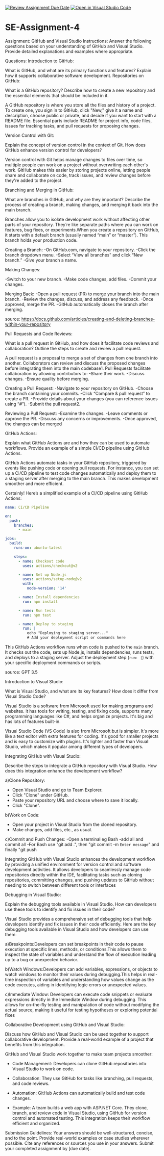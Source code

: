 [![Review Assignment Due Date](https://classroom.github.com/assets/deadline-readme-button-22041afd0340ce965d47ae6ef1cefeee28c7c493a6346c4f15d667ab976d596c.svg)](https://classroom.github.com/a/GvXCZgfk)
[![Open in Visual Studio Code](https://classroom.github.com/assets/open-in-vscode-2e0aaae1b6195c2367325f4f02e2d04e9abb55f0b24a779b69b11b9e10269abc.svg)](https://classroom.github.com/online_ide?assignment_repo_id=15299137&assignment_repo_type=AssignmentRepo)
# SE-Assignment-4
Assignment: GitHub and Visual Studio
Instructions:
Answer the following questions based on your understanding of GitHub and Visual Studio. Provide detailed explanations and examples where appropriate.

Questions:
Introduction to GitHub:

What is GitHub, and what are its primary functions and features? Explain how it supports collaborative software development.
Repositories on GitHub:

What is a GitHub repository? Describe how to create a new repository and the essential elements that should be included in it.

A GitHub repository is where you store all the files and history of a project. To create one, you sign in to GitHub, click "New," give it a name and description, choose public or private, and decide if you want to start with a README file. Essential parts include README for project info, code files, issues for tracking tasks, and pull requests for proposing changes.



Version Control with Git:

Explain the concept of version control in the context of Git. How does GitHub enhance version control for developers?

Version control with Git helps manage changes to files over time, so multiple people can work on a project without overwriting each other's work. GitHub makes this easier by storing projects online, letting people share and collaborate on code, track issues, and review changes before they're added to the project.







Branching and Merging in GitHub:

What are branches in GitHub, and why are they important? Describe the process of creating a branch, making changes, and merging it back into the main branch.

Branches allow you to isolate development work without affecting other parts of your repository. They’re like separate paths where you can work on features, bug fixes, or experiments.When you create a repository on GitHub, it starts with a default branch (usually named “main” or “master”). This branch holds your production code.

Creating a Branch:
-On GitHub.com, navigate to your repository.
-Click the branch dropdown menu.
-Select “View all branches” and click “New branch.”
-Give your branch a name.

Making Changes:

-Switch to your new branch.
-Make code changes, add files.
-Commit your changes.

Merging Back:
-Open a pull request (PR) to merge your branch into the main branch.
-Review the changes, discuss, and address any feedback.
-Once approved, merge the PR.
-GitHub automatically closes the branch after merging.



source:
https://docs.github.com/articles/creating-and-deleting-branches-within-your-repository





Pull Requests and Code Reviews:

What is a pull request in GitHub, and how does it facilitate code reviews and collaboration? Outline the steps to create and review a pull request.

A pull request is a proposal to merge a set of changes from one branch into another.
Collaborators can review and discuss the proposed changes before integrating them into the main codebase1.
Pull Requests facilitate collaboration by allowing contributors to:
-Share their work.
-Discuss changes.
-Ensure quality before merging.

Creating a Pull Request:
-Navigate to your repository on GitHub.
-Choose the branch containing your commits.
-Click “Compare & pull request” to create a PR.
-Provide details about your changes (you can reference issues using “#”).
-Submit the pull request2.

Reviewing a Pull Request:
-Examine the changes.
-Leave comments or approve the PR.
-Discuss any concerns or improvements.
-Once approved, the changes can be merged










GitHub Actions:

Explain what GitHub Actions are and how they can be used to automate workflows. Provide an example of a simple CI/CD pipeline using GitHub Actions.

GitHub Actions automate tasks in your GitHub repository, triggered by events like pushing code or opening pull requests. For instance, you can set up a CI/CD pipeline to test code changes automatically and deploy them to a staging server after merging to the main branch. This makes development smoother and more efficient.

Certainly! Here’s a simplified example of a CI/CD pipeline using GitHub Actions:

```yaml
name: CI/CD Pipeline

on:
  push:
    branches:
      - main

jobs:
  build:
    runs-on: ubuntu-latest

    steps:
      - name: Checkout code
        uses: actions/checkout@v2

      - name: Set up Node.js
        uses: actions/setup-node@v2
        with:
          node-version: '14'

      - name: Install dependencies
        run: npm install

      - name: Run tests
        run: npm test

      - name: Deploy to staging
        run: |
          echo "Deploying to staging server..."
          # Add your deployment script or commands here
```

This GitHub Actions workflow runs when code is pushed to the `main` branch. It checks out the code, sets up Node.js, installs dependencies, runs tests, and deploys to a staging server. Adjust the deployment step (`run: |`) with your specific deployment commands or scripts.


source:
GPT 3.5






Introduction to Visual Studio:

What is Visual Studio, and what are its key features? How does it differ from Visual Studio Code?

Visual Studio is a software from Microsoft used for making programs and websites. It has tools for writing, testing, and fixing code, supports many programming languages like C#, and helps organize projects. It's big and has lots of features built-in.

Visual Studio Code (VS Code) is also from Microsoft but is simpler. It's more like a text editor with extra features for coding. It's good for smaller projects and is easy to customize with plugins. It's lighter and faster than Visual Studio, which makes it popular among different types of developers.







Integrating GitHub with Visual Studio:

Describe the steps to integrate a GitHub repository with Visual Studio. How does this integration enhance the development workflow?


a)Clone Repository:
   - Open Visual Studio and go to Team Explorer.
   - Click "Clone" under GitHub.
   - Paste your repository URL and choose where to save it locally.
   - Click "Clone".

b)Work on Code:
   - Open your project in Visual Studio from the cloned repository.
   - Make changes, add files, etc., as usual.

c)Commit and Push Changes:
   -Open a terminal eg Bash
   -add all and commit all
   -For Bash use "git add .", then "git commit -m `Enter message`" and finally "git push

Integrating GitHub with Visual Studio enhances the development workflow by providing a unified environment for version control and software development activities. It allows developers to seamlessly manage code repositories directly within the IDE, facilitating tasks such as cloning repositories, committing changes, and pushing updates to GitHub without needing to switch between different tools or interfaces





Debugging in Visual Studio:

Explain the debugging tools available in Visual Studio. How can developers use these tools to identify and fix issues in their code?

Visual Studio provides a comprehensive set of debugging tools that help developers identify and fix issues in their code efficiently. Here are the key debugging tools available in Visual Studio and how developers can use them:

a)Breakpoints:Developers can set breakpoints in their code to pause execution at specific lines, methods, or conditions.This allows them to inspect the state of variables and understand the flow of execution leading up to a bug or unexpected behavior.

b)Watch Windows:Developers can add variables, expressions, or objects to watch windows to monitor their values during debugging.This helps in real-time inspection of variables and understanding how values change as the code executes, aiding in identifying logic errors or unexpected values.

c)Immediate Window: Developers can execute code snippets or evaluate expressions directly in the Immediate Window during debugging. This allows for on-the-fly testing and manipulation of code without modifying the actual source, making it useful for testing hypotheses or exploring potential fixes











Collaborative Development using GitHub and Visual Studio:

Discuss how GitHub and Visual Studio can be used together to support collaborative development. Provide a real-world 
example of a project that benefits from this integration.


GitHub and Visual Studio work together to make team projects smoother:

- Code Management: Developers can clone GitHub repositories into Visual Studio to work on code.
- Collaboration: They use GitHub for tasks like branching, pull requests, and code reviews.
- Automation: GitHub Actions can automatically build and test code changes.

- Example: A team builds a web app with ASP.NET Core. They clone, branch, and review code in Visual Studio, using GitHub for version control and automated testing. This integration keeps their workflow efficient and organized.








Submission Guidelines:
Your answers should be well-structured, concise, and to the point.
Provide real-world examples or case studies wherever possible.
Cite any references or sources you use in your answers.
Submit your completed assignment by [due date].
